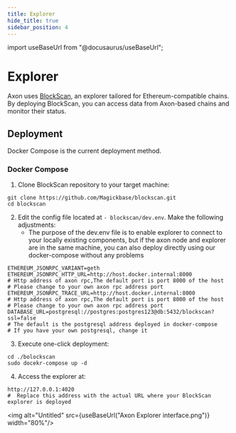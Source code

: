 ```yaml
---
title: Explorer
hide_title: true
sidebar_position: 4
---
```


import useBaseUrl from "@docusaurus/useBaseUrl";

# Explorer
Axon uses [BlockScan](https://github.com/Magickbase/blockscan), an explorer tailored for Ethereum-compatible chains. By deploying BlockScan, you can access data from Axon-based chains and monitor their status.

## Deployment

Docker Compose is the current deployment method.

### Docker Compose

1. Clone BlockScan repository to your target machine:

``` shell
git clone https://github.com/Magickbase/blockscan.git
cd blockscan
```

2. Edit the config file located at `- blockscan/dev.env`. Make the following adjustments:
   - The purpose of the dev.env file is to enable explorer to connect to your locally existing components, but if the axon node and explorer are in the same machine, you can also deploy directly using our docker-compose without any problems

```shell
ETHEREUM_JSONRPC_VARIANT=geth
ETHEREUM_JSONRPC_HTTP_URL=http://host.docker.internal:8000
# Http address of axon rpc,The default port is port 8000 of the host 
# Please change to your own axon rpc address port
ETHEREUM_JSONRPC_TRACE_URL=http://host.docker.internal:8000
# Http address of axon rpc,The default port is port 8000 of the host 
# Please change to your own axon rpc address port
DATABASE_URL=postgresql://postgres:postgres123@db:5432/blockscan?ssl=false
# The default is the postgresql address deployed in docker-compose
# If you have your own postgresql, change it

```

3. Execute one-click deployment:

```shell
cd ./bolockscan
sudo docekr-compose up -d
```

4. Access the explorer at:

```shell
http://127.0.0.1:4020
#  Replace this address with the actual URL where your BlockScan explorer is deployed
```

<img alt="Untitled" src={useBaseUrl("Axon Explorer interface.png")}  width="80%"/>
